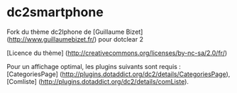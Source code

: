 # dc2smartphone

Fork du thème dc2Iphone de [Guillaume Bizet] (http://www.guillaumebizet.fr/) pour dotclear 2

[Licence du thème] (http://creativecommons.org/licenses/by-nc-sa/2.0/fr/)

Pour un affichage optimal, les plugins suivants sont requis : [CategoriesPage] (http://plugins.dotaddict.org/dc2/details/CategoriesPage), [Comliste] (http://plugins.dotaddict.org/dc2/details/comListe).